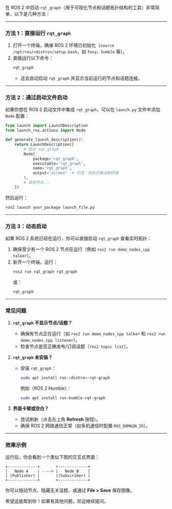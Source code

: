 在 ROS 2 中启动 `rqt_graph`（用于可视化节点和话题拓扑结构的工具）非常简单，以下是几种方法：

---

### **方法 1：直接运行 `rqt_graph`**
1. 打开一个终端，确保 ROS 2 环境已初始化（`source /opt/ros/<distro>/setup.bash`，如 `foxy`、`humble` 等）。
2. 直接运行以下命令：
   ```bash
   rqt_graph
   ```
   - 这会自动启动 `rqt_graph` 并显示当前运行的节点和话题连接。

---

### **方法 2：通过启动文件启动**
如果你想在 ROS 2 启动文件中集成 `rqt_graph`，可以在 `launch.py` 文件中添加 `Node` 配置：
```python
from launch import LaunchDescription
from launch_ros.actions import Node

def generate_launch_description():
    return LaunchDescription([
        # 启动 rqt_graph
        Node(
            package='rqt_graph',
            executable='rqt_graph',
            name='rqt_graph',
            output='screen'  # 可选：将日志输出到终端
        ),
        # 其他节点...
    ])
```
然后运行：
```bash
ros2 launch your_package launch_file.py
```

---

### **方法 3：动态启动**
如果 ROS 2 系统已经在运行，你可以直接启动 `rqt_graph` 查看实时拓扑：
1. 确保至少有一个 ROS 2 节点在运行（例如 `ros2 run demo_nodes_cpp talker`）。
2. 新开一个终端，运行：
   ```bash
   ros2 run rqt_graph rqt_graph
   ```
   或：
   ```bash
   rqt_graph
   ```

---

### **常见问题**
1. **`rqt_graph` 不显示节点/话题？**
   - 确保有节点正在运行（如 `ros2 run demo_nodes_cpp talker` 和 `ros2 run demo_nodes_cpp listener`）。
   - 检查节点是否正确发布/订阅话题（`ros2 topic list`）。

2. **`rqt_graph` 未安装？**
   - 安装 `rqt_graph`：
     ```bash
     sudo apt install ros-<distro>-rqt-graph
     ```
     例如（ROS 2 Humble）：
     ```bash
     sudo apt install ros-humble-rqt-graph
     ```

3. **界面卡顿或空白？**
   - 尝试刷新（点击左上角 **Refresh** 按钮）。
   - 确保 ROS 2 网络通信正常（如多机通信时配置 `ROS_DOMAIN_ID`）。

---

### **效果示例**
运行后，你会看到一个类似下图的交互式界面：
```
+-------------+       +-------------+
|   Node A    | ----> |   Node B    |
| (Publisher) |       |(Subscriber) |
+-------------+       +-------------+
```
你可以拖动节点、隐藏无关话题，或通过 **File > Save** 保存图像。

希望这能帮到你！如果有其他问题，欢迎继续提问。